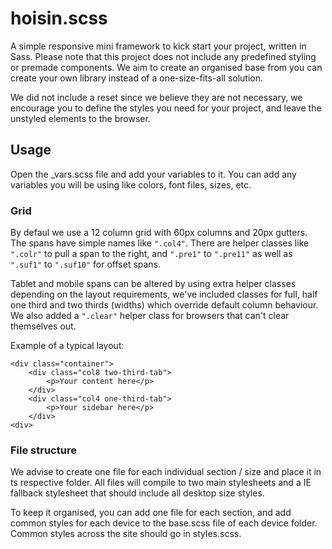 hoisin.scss
===========

A simple responsive mini framework to kick start your project, written in Sass. Please note that this project does not include any predefined styling or premade components. We aim to create an organised base from you can create your own library instead of a one-size-fits-all solution.

We did not include a reset since we believe they are not necessary, we encourage you to define the styles you need for your project, and leave the unstyled elements to the browser.

## Usage
Open the _vars.scss file and add your variables to it. You can add any variables you will be using like colors, font files, sizes, etc.

### Grid
By defaul we use a 12 column grid with 60px columns and 20px gutters. The spans have simple names like `".col4"`. There are helper classes like `".colr"` to pull a span to the right, and `".pre1"` to `".pre11"` as well as `".suf1"` to `".suf10"` for offset spans.

Tablet and mobile spans can be altered by using extra helper classes depending on the layout requirements, we've included classes for full, half one third and two thirds (widths) which override default column behaviour. We also added a `".clear"` helper class for browsers that can't clear themselves out.

Example of a typical layout:

	<div class="container">
	    <div class="col8 two-third-tab">
	    	<p>Your content here</p>
	    </div>
	    <div class="col4 one-third-tab">
	    	<p>Your sidebar here</p>
	    </div>	    
	<div>

### File structure
We advise to create one file for each individual section / size and place it in ts respective folder. All files will compile to two main stylesheets and a IE fallback stylesheet that should include all desktop size styles.

To keep it organised, you can add one file for each section, and add common styles for each device to the base.scss file of each device folder. Common styles across the site should go in styles.scss.
